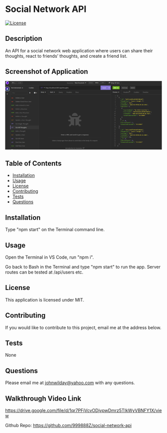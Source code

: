 # Social Network API

[![License](https://img.shields.io/badge/License-MIT-yellow.svg)](https://opensource.org/licenses/MIT)
## Description
An API for a social network web application where users can share their thoughts, react to friends’ thoughts, and create a friend list.

## Screenshot of Application
<img src="./assets/image/social-media-api-screenshot.png" alt="screenshot">

## Table of Contents
- [Installation](#Installation)
- [Usage](#Usage)
- [License](#License)
- [Contributing](#Contributing)
- [Tests](#Tests)
- [Questions](#Questions)
## Installation
Type "npm start" on the Terminal command line.
## Usage
Open the Terminal in VS Code, run "npm i". 

Go back to Bash in the Terminal and type "npm start" to run the app. Server routes can be tested at /api/users etc.
## License
This application is licensed under MIT.
## Contributing
If you would like to contribute to this project, email me at the address below.
## Tests 
None
## Questions
Please email me at johnwilday@yahoo.com with any questions. 
## Walkthrough Video Link
https://drive.google.com/file/d/1qr7PFjVcvODjvpwDmrz5TIkWyVBNFY1X/view


Github Repo: https://github.com/999888Z/social-network-api